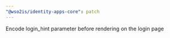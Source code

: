 ```yaml
---
"@wso2is/identity-apps-core": patch
---
```


Encode login_hint parameter before rendering on the login page
